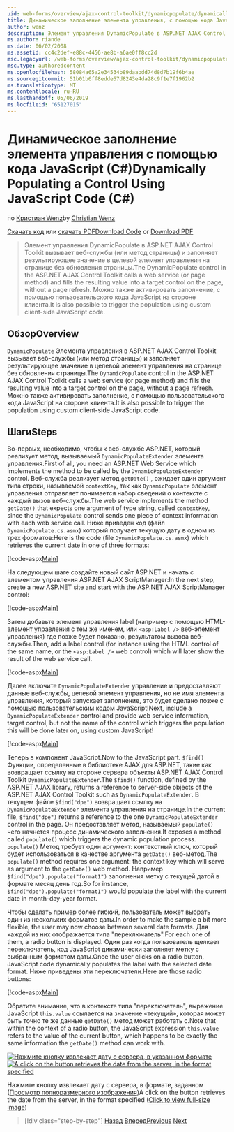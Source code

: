 ```yaml
---
uid: web-forms/overview/ajax-control-toolkit/dynamicpopulate/dynamically-populating-a-control-using-javascript-code-cs
title: Динамическое заполнение элемента управления, с помощью кода JavaScript (C#) | Документация Майкрософт
author: wenz
description: Элемент управления DynamicPopulate в ASP.NET AJAX Control Toolkit вызывает веб-службы (или метод страницы) и заполняет результирующее значение в целевой элемент управления на t...
ms.author: riande
ms.date: 06/02/2008
ms.assetid: cc4c2def-e88c-4456-ae8b-a6ae0ff8cc2d
msc.legacyurl: /web-forms/overview/ajax-control-toolkit/dynamicpopulate/dynamically-populating-a-control-using-javascript-code-cs
msc.type: authoredcontent
ms.openlocfilehash: 58084a65a2e34534b89daabdd74d8d7b19f6b4ae
ms.sourcegitcommit: 51b01b6ff8edde57d8243e4da28c9f1e7f1962b2
ms.translationtype: MT
ms.contentlocale: ru-RU
ms.lasthandoff: 05/06/2019
ms.locfileid: "65127015"
---
```

# <a name="dynamically-populating-a-control-using-javascript-code-c"></a><span data-ttu-id="97463-103">Динамическое заполнение элемента управления с помощью кода JavaScript (C#)</span><span class="sxs-lookup"><span data-stu-id="97463-103">Dynamically Populating a Control Using JavaScript Code (C#)</span></span>

<span data-ttu-id="97463-104">по [Кристиан Wenz](https://github.com/wenz)</span><span class="sxs-lookup"><span data-stu-id="97463-104">by [Christian Wenz](https://github.com/wenz)</span></span>

<span data-ttu-id="97463-105">[Скачать код](http://download.microsoft.com/download/d/8/f/d8f2f6f9-1b7c-46ad-9252-e1fc81bdea3e/dynamicpopulate1.cs.zip) или [скачать PDF](http://download.microsoft.com/download/b/6/a/b6ae89ee-df69-4c87-9bfb-ad1eb2b23373/dynamicpopulate1CS.pdf)</span><span class="sxs-lookup"><span data-stu-id="97463-105">[Download Code](http://download.microsoft.com/download/d/8/f/d8f2f6f9-1b7c-46ad-9252-e1fc81bdea3e/dynamicpopulate1.cs.zip) or [Download PDF](http://download.microsoft.com/download/b/6/a/b6ae89ee-df69-4c87-9bfb-ad1eb2b23373/dynamicpopulate1CS.pdf)</span></span>

> <span data-ttu-id="97463-106">Элемент управления DynamicPopulate в ASP.NET AJAX Control Toolkit вызывает веб-службы (или метод страницы) и заполняет результирующее значение в целевой элемент управления на странице без обновления страницы.</span><span class="sxs-lookup"><span data-stu-id="97463-106">The DynamicPopulate control in the ASP.NET AJAX Control Toolkit calls a web service (or page method) and fills the resulting value into a target control on the page, without a page refresh.</span></span> <span data-ttu-id="97463-107">Можно также активировать заполнение, с помощью пользовательского кода JavaScript на стороне клиента.</span><span class="sxs-lookup"><span data-stu-id="97463-107">It is also possible to trigger the population using custom client-side JavaScript code.</span></span>

## <a name="overview"></a><span data-ttu-id="97463-108">Обзор</span><span class="sxs-lookup"><span data-stu-id="97463-108">Overview</span></span>

<span data-ttu-id="97463-109">`DynamicPopulate` Элемента управления в ASP.NET AJAX Control Toolkit вызывает веб-службы (или метод страницы) и заполняет результирующее значение в целевой элемент управления на странице без обновления страницы.</span><span class="sxs-lookup"><span data-stu-id="97463-109">The `DynamicPopulate` control in the ASP.NET AJAX Control Toolkit calls a web service (or page method) and fills the resulting value into a target control on the page, without a page refresh.</span></span> <span data-ttu-id="97463-110">Можно также активировать заполнение, с помощью пользовательского кода JavaScript на стороне клиента.</span><span class="sxs-lookup"><span data-stu-id="97463-110">It is also possible to trigger the population using custom client-side JavaScript code.</span></span>

## <a name="steps"></a><span data-ttu-id="97463-111">Шаги</span><span class="sxs-lookup"><span data-stu-id="97463-111">Steps</span></span>

<span data-ttu-id="97463-112">Во-первых, необходимо, чтобы к веб-службе ASP.NET, который реализует метод, вызываемый `DynamicPopulateExtender` элемента управления.</span><span class="sxs-lookup"><span data-stu-id="97463-112">First of all, you need an ASP.NET Web Service which implements the method to be called by the `DynamicPopulateExtender` control.</span></span> <span data-ttu-id="97463-113">Веб-служба реализует метод `getDate()` , ожидает один аргумент типа строки, называемой `contextKey`, так как `DynamicPopulate` элемент управления отправляет понимается набор сведений о контексте с каждый вызов веб-службы.</span><span class="sxs-lookup"><span data-stu-id="97463-113">The web service implements the method `getDate()` that expects one argument of type string, called `contextKey`, since the `DynamicPopulate` control sends one piece of context information with each web service call.</span></span> <span data-ttu-id="97463-114">Ниже приведен код (файл `DynamicPopulate.cs.asmx`) который получает текущую дату в одном из трех форматов:</span><span class="sxs-lookup"><span data-stu-id="97463-114">Here is the code (file `DynamicPopulate.cs.asmx`) which retrieves the current date in one of three formats:</span></span>

[!code-aspx[Main](dynamically-populating-a-control-using-javascript-code-cs/samples/sample1.aspx)]

<span data-ttu-id="97463-115">На следующем шаге создайте новый сайт ASP.NET и начать с элементом управления ASP.NET AJAX ScriptManager:</span><span class="sxs-lookup"><span data-stu-id="97463-115">In the next step, create a new ASP.NET site and start with the ASP.NET AJAX ScriptManager control:</span></span>

[!code-aspx[Main](dynamically-populating-a-control-using-javascript-code-cs/samples/sample2.aspx)]

<span data-ttu-id="97463-116">Затем добавьте элемент управления label (например с помощью HTML-элемент управления с тем же именем, или `<asp:Label />` веб-элемент управления) где позже будет показано, результатом вызова веб-службы.</span><span class="sxs-lookup"><span data-stu-id="97463-116">Then, add a label control (for instance using the HTML control of the same name, or the `<asp:Label />` web control) which will later show the result of the web service call.</span></span>

[!code-aspx[Main](dynamically-populating-a-control-using-javascript-code-cs/samples/sample3.aspx)]

<span data-ttu-id="97463-117">Далее включите `DynamicPopulateExtender` управление и предоставляют данные веб-службы, целевой элемент управления, но не имя элемента управления, который запускает заполнение, это будет сделано позже с помощью пользовательским кодом JavaScript!</span><span class="sxs-lookup"><span data-stu-id="97463-117">Next, include a `DynamicPopulateExtender` control and provide web service information, target control, but not the name of the control which triggers the population this will be done later on, using custom JavaScript!</span></span>

[!code-aspx[Main](dynamically-populating-a-control-using-javascript-code-cs/samples/sample4.aspx)]

<span data-ttu-id="97463-118">Теперь в компонент JavaScript.</span><span class="sxs-lookup"><span data-stu-id="97463-118">Now to the JavaScript part.</span></span> <span data-ttu-id="97463-119">`$find()` Функции, определенные в библиотеке AJAX для ASP.NET, такие как возвращает ссылку на стороне сервера объекты ASP.NET AJAX Control Toolkit `DynamicPopulateExtender`.</span><span class="sxs-lookup"><span data-stu-id="97463-119">The `$find()` function, defined by the ASP.NET AJAX library, returns a reference to server-side objects of the ASP.NET AJAX Control Toolkit such as `DynamicPopulateExtender`.</span></span> <span data-ttu-id="97463-120">В текущем файле `$find("dpe")` возвращает ссылку на `DynamicPopulateExtender` элемента управления на странице.</span><span class="sxs-lookup"><span data-stu-id="97463-120">In the current file, `$find("dpe")` returns a reference to the one `DynamicPopulateExtender` control in the page.</span></span> <span data-ttu-id="97463-121">Он предоставляет метод, называемый `populate()` чего начнется процесс динамического заполнения.</span><span class="sxs-lookup"><span data-stu-id="97463-121">It exposes a method called `populate()` which triggers the dynamic population process.</span></span> <span data-ttu-id="97463-122">`populate()` Метод требует один аргумент: контекстный ключ, который будет использоваться в качестве аргумента `getDate()` веб-метод.</span><span class="sxs-lookup"><span data-stu-id="97463-122">The `populate()` method requires one argument: the context key which will serve as argument to the `getDate()` web method.</span></span> <span data-ttu-id="97463-123">Например `$find("dpe").populate("format1")` заполнения метку с текущей датой в формате месяц день год.</span><span class="sxs-lookup"><span data-stu-id="97463-123">So for instance, `$find("dpe").populate("format1")` would populate the label with the current date in month-day-year format.</span></span>

<span data-ttu-id="97463-124">Чтобы сделать пример более гибкий, пользователь может выбрать один из нескольких форматов даты.</span><span class="sxs-lookup"><span data-stu-id="97463-124">In order to make the sample a bit more flexible, the user may now choose between several date formats.</span></span> <span data-ttu-id="97463-125">Для каждой из них отображается типа "переключатель".</span><span class="sxs-lookup"><span data-stu-id="97463-125">For each one of them, a radio button is displayed.</span></span> <span data-ttu-id="97463-126">Один раз когда пользователь щелкает переключатель, код JavaScript динамически заполняет метку с выбранным форматом даты.</span><span class="sxs-lookup"><span data-stu-id="97463-126">Once the user clicks on a radio button, JavaScript code dynamically populates the label with the selected date format.</span></span> <span data-ttu-id="97463-127">Ниже приведены эти переключатели.</span><span class="sxs-lookup"><span data-stu-id="97463-127">Here are those radio buttons:</span></span>

[!code-aspx[Main](dynamically-populating-a-control-using-javascript-code-cs/samples/sample5.aspx)]

<span data-ttu-id="97463-128">Обратите внимание, что в контексте типа "переключатель", выражение JavaScript `this.value` ссылается на значение «текущий», которая может быть точно те же данные `getDate()` метод может работать с.</span><span class="sxs-lookup"><span data-stu-id="97463-128">Note that within the context of a radio button, the JavaScript expression `this.value` refers to the value of the current button, which happens to be exactly the same information the `getDate()` method can work with.</span></span>

<span data-ttu-id="97463-129">[![Нажмите кнопку извлекает дату с сервера, в указанном формате](dynamically-populating-a-control-using-javascript-code-cs/_static/image2.png)](dynamically-populating-a-control-using-javascript-code-cs/_static/image1.png)</span><span class="sxs-lookup"><span data-stu-id="97463-129">[![A click on the button retrieves the date from the server, in the format specified](dynamically-populating-a-control-using-javascript-code-cs/_static/image2.png)](dynamically-populating-a-control-using-javascript-code-cs/_static/image1.png)</span></span>

<span data-ttu-id="97463-130">Нажмите кнопку извлекает дату с сервера, в формате, заданном ([Просмотр полноразмерного изображения](dynamically-populating-a-control-using-javascript-code-cs/_static/image3.png))</span><span class="sxs-lookup"><span data-stu-id="97463-130">A click on the button retrieves the date from the server, in the format specified ([Click to view full-size image](dynamically-populating-a-control-using-javascript-code-cs/_static/image3.png))</span></span>

> [!div class="step-by-step"]
> <span data-ttu-id="97463-131">[Назад](dynamically-populating-a-control-cs.md)
> [Вперед](using-dynamicpopulate-with-a-user-control-and-javascript-cs.md)</span><span class="sxs-lookup"><span data-stu-id="97463-131">[Previous](dynamically-populating-a-control-cs.md)
[Next](using-dynamicpopulate-with-a-user-control-and-javascript-cs.md)</span></span>
